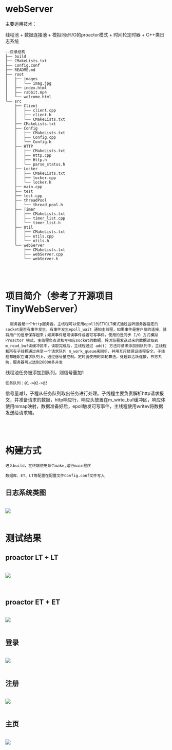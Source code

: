 # webServer
主要运用技术：

线程池 + 数据连接池 + 模拟同步I/O的proactor模式 + 时间轮定时器 + C++类日志系统

    --目录结构
    ├── build
    ├── CMakeLists.txt
    ├── Config.conf
    ├── README.md
    ├── root
    │   ├── images
    │   │   └── imag.jpg
    │   ├── index.html
    │   ├── rabbit.mp4
    │   └── welcome.html
    └── src
        ├── Client
        │   ├── client.cpp
        │   ├── client.h
        │   └── CMakeLists.txt
        ├── CMakeLists.txt
        ├── Config
        │   ├── CMakeLists.txt
        │   ├── Config.cpp
        │   └── Config.h
        ├── HTTP
        │   ├── CMakeLists.txt
        │   ├── Http.cpp
        │   ├── Http.h
        │   └── parse_status.h
        ├── Locker
        │   ├── CMakeLists.txt
        │   ├── locker.cpp
        │   └── locker.h
        ├── main.cpp
        ├── test
        ├── test.cpp
        ├── threadPool
        │   └── thread_pool.h
        ├── Timer
        │   ├── CMakeLists.txt
        │   ├── timer_list.cpp
        │   └── timer_list.h
        ├── Util
        │   ├── CMakeLists.txt
        │   ├── utils.cpp
        │   └── utils.h
        └── webServer
            ├── CMakeLists.txt
            ├── webServer.cpp
            └── webServer.h

<br><br>

# 项目简介（参考了开源项目TinyWebServer）

      服务器是一个http服务器，主线程可以使用epoll的ET和LT模式通过监听服务器指定的socket是否有事件发生，有事件发生epoll_wait 通知主线程，如果事件是客户端的连接，就将用户的信息保存起来；如果事件是可读事件或者可写事件，使用的是同步 I/O 方式模拟Proactor 模式，主线程负责读和写相应socket的数据，将浏览器发送过来的数据读取到m_read_buf读缓冲区中，读取完成后，主线程通过 add() 方法将请求添加到队列中，主线程和所有子线程通过共享一个请求队列 m_work_queue来同步，并用互斥锁保证线程安全。子线程都睡眠在请求队列上，通过信号量控制。定时器使用时间轮算法，处理非活跃连接，日志系统，服务器可以达到20000多并发

线程池任务被添加到队列，则信号量加1

    任务队列：@1->@2->@3

信号量减1，子程从任务队列取出任务进行处理。子线程主要负责解析http请求报文，并准备请求的数据，http响应行，响应头放置在m_wirte_buf缓冲区，响应体使用mmap映射，数据准备好后，epoll触发可写事件，主线程使用writev将数据发送给请求端。


<br><br>

# 构建方式

    进入build，在终端使用命令make,运行main程序

    数据库、ET、LT等配置在配置文件Config.conf文件写入

<div>
  <h2>日志系统类图</h2>
  <br>
  <img src="./root/images/3.png">
</div>

<br>

# 测试结果
<div>
  <h2>proactor LT + LT</h2>
  <br>
  <img src="./root/images/1.png" >
</div>
<br><br>
<div>
  <h2>proactor ET + ET</h2>
  <br>
  <img src="./root/images/2.png">
</div>

<br>
<div>
  <h2>登录</h2>
  <br>
  <img src="./root/images/6.png">
  <br><br>
  <h2>注册</h2>
  <br>
  <img src="./root/images/4.png">
    <br><br>
  <h2>主页</h2>
  <br>
  <img src="./root/images/5.png">
</div>
 



